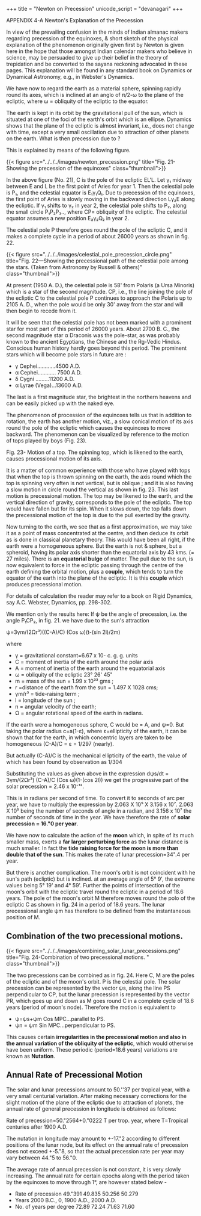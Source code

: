 +++
title = "Newton on Precession"
unicode_script = "devanagari"
+++

APPENDIX 4-A Newton's Explanation of the Precession

In view of the prevailing confusion in the minds of Indian almanac makers regarding precession of the equinoxes, & short sketch of the physical explanation of the phenomenon originally given first by Newton is given here in the hope that those amongst Indian calendar makers who believe in science, may be persuaded to give up their belief in the theory of trepidation and be converted to the sayana reckoning advocated in these pages. This explanation will be found in any standard book on Dynamics or Dynamical Astronomy, e.g., in Webster's Dynamics. 

We have now to regard the earth as a material sphere, spinning rapidly round its axes, which is inclined at an anglo of π/2-ω to the plane of the ecliptic, where ω = obliquity of the ecliptic to the equator. 

The earth is kept in its orbit by the gravitational pull of the sun, which is situated at one of the foci of the earth's orbit which is an ellipse. Dynamics shows that the plane of the ecliptic is almost invariant, i.e., does not change with time, except a very small oscillation due to attraction of other planets on the earth. What is then precession due to ? 

This is explained by means of the following figure.

{{< figure src="../../../images/newton_precession.png" title="Fig. 21-Showing the precession of the equinoxes" class="thumbnail">}}

In the above figure (No. 21), C is the pole of the ecliptic EL\'L. Let γ₁ midway between E and L be the first point of Aries for year 1. Then the celestial pole is P₁, and the celestial equator is E₁γ₁Q₁. Due to precession of the equinoxes, the first point of Aries is slowly moving in the backward direction Lγ₂E along the ecliptic. If γ₁ shifts to γ₂ in year 2, the celestial pole shifts to P₂, along the small circle P₁P₂P₃.., where CP= obliquity of the ecliptic. The celestial equator assumes a new position E₂γ₂Q₂ in year 2. 

The celestial pole P therefore goes round the pole of the ecliptic C, and it makes a complete cycle in a period of about 26000 years as shown in fig. 22. 

{{< figure src="../../../images/celestial_pole_precession_circle.png" title="Fig. 22—Showing the precessional path of the celestial pole among the stars. (Taken from Astronomy by Russell & others)" class="thumbnail">}}

At present (1950 A. D.), the celestial pole is 58' from Polaris (a Ursa Minoris) which is a star of the second magnitude. CP, i.e., the line joining the pole of the ecliptic C to the celestial pole P continues to approach the Polaris up to 2105 A. D., when the pole would be only 30' away from the star and will then begin to recede from it.

It will be seen that the celestial pole has not been marked with a prominent star for most part of this period of 26000 years. About 2700 B. C., the second magnitude star α Draconis was the pole-star, as was probably known to tho ancient Egyptians, the Chinese and the Rg-Vedic Hindus. Conscious human history hardly goes beyond this period. The prominent stars which will become pole stars in future are : 

- γ Cephei............4500 A.D. 
- α Cephei............ 7500 A.D. 
- δ Cygni .........11200 A.D.
- α Lyrae (Vega)...13600 A.D. 

The last is a first magnitude star, the brightest in the northern heavens and can be easily picked up with the naked eye.

The phenomenon of procession of the equinoxes tells us that in addition to rotation, the earth has another motion, viz., a slow conical motion of its axis round the pole of the ecliptic which causes the equinoxes to move backward. The phenomenon can be visualized by reference to the motion of tops played by boys (Fig. 23). 

Fig. 23- Motion of a top. The spinning top, which is likened to the earth, causes 
processional motion of its axis. 

It is a matter of common experience with those who have played with tops that when the top is thrown spinning on the earth, the axis round which the top is spinning very often is not vertical, but is oblique ; and it is also having a slow motion in circle round the vertical as shown in fig. 23. This last motion is precessional motion. The top may be likened to the earth, and the vertical direction of gravity, corresponds to the pole of the ecliptic. The top would have fallen but for its spin. When it slows down, the top falls down the precessional motion of the top is due to the pull exerted by the gravity. 

Now turning to the earth, we see that as a first approximation, we may take it as a point of mass concentrated at the centre, and then deduce its orbit as is done in classical planetary theory. This would have been all right, if the earth were a homogeneous sphere. But the earth is not & sphere, but a spheroid, having its polar axis shorter than the equatorial axis by 43 kms. (= 27 miles). There is an **equatorial bulge** of matter. The pull due to the sun, is now equivalent to force in the ecliptic passing through the centre of the earth defining tbe orbital motion, plus a **couple**, which tends to turn the equator of the earth into the plane of the ecliptic. It is this **couple** which produces precessional motion. 

For details of calculation the reader may refer to a book on Rigid Dynamics, say A.C. Webster, Dynamics, pp. 298-302. 

We mention only the results here: 
If ψ be the angle of precession, i.e. the angle P₁CP₂, in fig. 21. we have due to the sun's attraction

ψ=3γm/(2Ωr³)((C-A)/C) (Cos ω)(t-(sin 2l)/2m)

where

- γ = gravitational constant=6.67 x 10- c. g. g. units
- C = moment of inertia of the earth around the polar axis
- A = moment of inertia of the earth around the equatorial axis
- ω = obliquity of the ecliptic 23° 26' 45"
- m = mass of the sun = 1.99 x 10³³ gms ; 
- r =distance of the earth from the sun = 1.497 X 1028 cms; 
- γm/r³ = tide-raising term ; 
- l = longitude of the sun ; 
- n = angular velocity of the earth; 
- Ω = angular rotational speed of the earth in radians.


If the earth were a homogeneous sphere, C would be = A, and ψ=0. But taking the polar radius c=a(1-ε), where ε=ellipticity of the earth, it can be shown that for the earth, in which concentric layers are taken to be homogeneous (C-A)/C = ε = 1/297 (nearly). 

But actually (C-A)/C is the mechanical ellipticity of the earth, the value of which has been found by observation as 1/304

Substituting the values as given above in the expression dψs/dt = 3γm/(2Ωr³) (C-A)/C (Cos ω)(1-(cos 2l)) we get the progressive part of the solar precession = 2.46 x 10⁻¹².

This is in radians per second of time. To convert it to seconds of arc per year, we have to multiply the expression by 2.063 X 10⁵ X 3.156 x 10⁷. 2.063 X 10⁵ being the number of seconds of angle in a radian, and 3.156 x 10⁷ the number of seconds of time in the year. We have therefore the rate of **solar precession = 16."0 per year**. 

We have now to calculate the action of the **moon** which, in spite of its much smaller mass, exerts a **far larger perturbing force** as the lunar distance is much smaller. In fact the **tide raising force for the moon is more than double that of the sun**. This makes the rate of lunar precession=34".4 per year. 

But there is another complication. The moon's orbit is not coincident with he sun's path (ecliptic) but is inclined. at an average angle of 5° 9', the extreme values being 5° 19' and 4° 59'. Further the points of intersection of the moon's orbit with the ecliptic travel round the ecliptic in a period of 18.6 years. The pole of the moon's orbit M therefore moves round the polo of the ecliptic C as shown in fig. 24 in a period of 18.6 years. The lunar precessional angle ψm has therefore to be defined from the instantaneous position of M. 

## Combination of the two precessional motions. 

{{< figure src="../../../images/combining_solar_lunar_precessions.png" title="Fig. 24-Combination of two precessional motions. " class="thumbnail">}}

The two precessions can be combined as in fig. 24. Here C, M are the poles of the ecliptic and of the moon's orbit. P is the celestial pole. The solar precession can be represented by the vector ψs, along the line PS perpendicular to CP, but the lunar precession is represented by the vector PR, which goes up and down as M goes round C in a complete cycle of 18.6 years (period of moon's node). Therefore the motion is equivalent to 

- ψ=ψs+ψm Cos MPC...parallel to PS. 
- ψn = ψm Sin MPC...perpendicular to PS. 

This causes certain **irregularities in the precessional motion and also in the annual variation of the obliquity of the ecliptic**, which would otherwise have been uniform. These periodic (period=18.6 years) variations are known as **Nutation**. 

## Annual Rate of Precessional Motion 
The solar and lunar precessions amount to 50.''37 per tropical year, with a very small centurial variation. After making necessary corrections for the slight motion of the plane of the ecliptic due to attraction of planets, the annual rate of general precession in longitude is obtained as follows: 

Rate of precession=50."2564+0."0222 T per trop. year, where T=Tropical centuries after 1900 A.D. 

The nutation in longitude may amount to +-17."2 according to different positions of the lunar node, but its effect on the annual rate of precession does not exceed +-5."8, so that the actual precession rate per year may vary between 44."5 to 56."0. 

The average rate of annual precession is not constant, it is very slowly increasing. The annual rate for certain epochs along with the period taken by the equinoxes to move through 1°, are however stated below - 

- Rate of precession 49."391 49.835 50.256 50.279
- Years 2000 B.C., 0, 1900 A.D., 2000 A.D. 
- No. of years per degree 72.89 72.24 71.63 71.60
